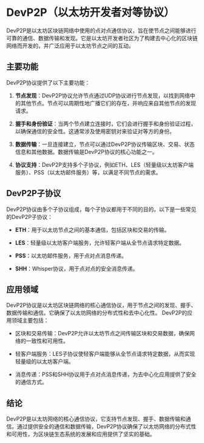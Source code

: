 ﻿


# DevP2P（以太坊开发者对等协议）

DevP2P是以太坊区块链网络中使用的点对点通信协议，旨在使节点之间能够进行可靠的通信、数据传输和发现。它是以太坊开发者社区为了构建去中心化的区块链网络而开发的，并广泛应用于以太坊节点之间的互动。

## 主要功能

DevP2P协议提供了以下主要功能：

1. **节点发现**：DevP2P协议允许节点通过UDP协议进行节点发现，以找到网络中的其他节点。节点可以周期性地广播它们的存在，并响应来自其他节点的发现请求。

2. **握手和身份验证**：当两个节点建立连接时，它们会进行握手和身份验证过程，以确保通信的安全性。这通常涉及使用密钥对来验证对等方的身份。

3. **数据传输**：一旦连接建立，节点可以通过DevP2P协议传输区块、交易、状态信息和其他数据。数据传输是DevP2P协议的核心功能之一。

4. **协议支持**：DevP2P支持多个子协议，例如ETH、LES（轻量级以太坊客户端服务）、PSS（以太坊邮件服务）等，以满足不同节点的需求。

## DevP2P子协议

DevP2P协议由多个子协议组成，每个子协议都用于不同的目的。以下是一些常见的DevP2P子协议：

- **ETH**：用于以太坊节点之间的基本通信，包括区块和交易的传输。

- **LES**：轻量级以太坊客户端服务，允许轻客户端从全节点请求特定数据。

- **PSS**：以太坊邮件服务，用于点对点消息传递。

- **SHH**：Whisper协议，用于点对点的安全消息传递。

## 应用领域

DevP2P协议是以太坊区块链网络的核心通信协议，用于节点之间的发现、握手、数据传输和通信。它确保了以太坊网络的分布式性和去中心化性。 DevP2P的应用领域主要包括：

- 区块和交易传输：DevP2P允许以太坊节点之间传输区块和交易数据，确保网络的一致性和可用性。

- 轻客户端服务：LES子协议使轻客户端能够从全节点请求特定数据，从而实现轻量级的以太坊客户端。

- 消息传递：PSS和SHH协议用于点对点消息传递，为去中心化应用提供了安全的通信方式。

## 结论

DevP2P是以太坊网络的核心通信协议，它支持节点发现、握手、数据传输和通信。通过提供安全的通信和数据传输，DevP2P协议确保了以太坊网络的分布式性和可用性，为区块链生态系统的发展和应用提供了坚实的基础。
